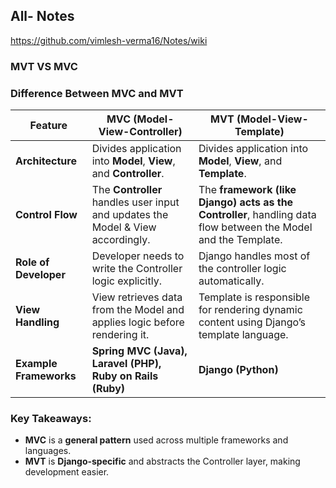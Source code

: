 ## All- Notes

https://github.com/vimlesh-verma16/Notes/wiki

### MVT VS MVC 

### **Difference Between MVC and MVT**

| Feature         | MVC (Model-View-Controller)    | MVT (Model-View-Template)  |
|--------------- |--------------------------------|----------------------------|
| **Architecture** | Divides application into **Model**, **View**, and **Controller**. | Divides application into **Model**, **View**, and **Template**. |
| **Control Flow** | The **Controller** handles user input and updates the Model & View accordingly. | The **framework (like Django) acts as the Controller**, handling data flow between the Model and the Template. |
| **Role of Developer** | Developer needs to write the Controller logic explicitly. | Django handles most of the controller logic automatically. |
| **View Handling** | View retrieves data from the Model and applies logic before rendering it. | Template is responsible for rendering dynamic content using Django’s template language. |
| **Example Frameworks** | **Spring MVC (Java), Laravel (PHP), Ruby on Rails (Ruby)** | **Django (Python)** |

### **Key Takeaways:**
- **MVC** is a **general pattern** used across multiple frameworks and languages.
- **MVT** is **Django-specific** and abstracts the Controller layer, making development easier.
